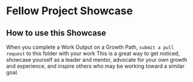 # Fellow Project Showcase

## How to use this Showcase
When you complete a Work Output on a Growth Path, `submit a pull request` to this folder with your work This is a great way to get noticed, showcase yourself as a leader and mentor, advocate for your own growth and experience, and inspire others who may be working toward a similar goal.

